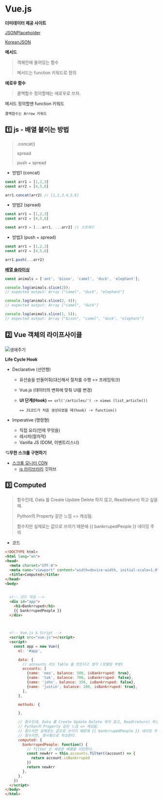 # Vue.js

**더미데이터 제공 사이트**

[JSONPlaceholder](https://jsonplaceholder.typicode.com/)

[KoreanJSON](https://koreanjson.com/)



**메서드**

> 객체안에 들어있는 함수
>
> 메서드는 function 키워드로 정의

**에로우 함수**

> 콜백함수 정의할때는 에로우로 쓰자.



메서드 정의할땐 function 키워드

`콜백함수는 Arrow 키워드`





## :one: js - 배열 붙이는 방법

> .concat()
>
> spread
>
> push + spread

- 방법1 (concat)

```js
const arr1 = [1,2,3]
const arr2 = [4,5,6]

arr1.concat(arr2) // [1,2,3,4,5,6]
```

- 방법2 (spread)

```js
const arr1 = [1,2,3]
const arr2 = [4,5,6]

const arr3 = [...arr1, ...arr2] // 스프레드
```

- 방법3 (push + spread)

```js
const arr1 = [1,2,3]
const arr2 = [4,5,6]

arr1.push(...arr2)
```



[**배열 슬라이싱**](https://developer.mozilla.org/ko/docs/Web/JavaScript/Reference/Global_Objects/Array/slice)

```js
const animals = ['ant', 'bison', 'camel', 'duck', 'elephant'];

console.log(animals.slice(2));
// expected output: Array ["camel", "duck", "elephant"]

console.log(animals.slice(2, 4));
// expected output: Array ["camel", "duck"]

console.log(animals.slice(1, 5));
// expected output: Array ["bison", "camel", "duck", "elephant"]
```







## :two: Vue 객체의 라이프사이클

![생애주기](https://cdnsite1.assist.ro/sites/default/files/styles/big/public/images/blog/Vue-instance-lifecycle-Page-1.png?itok=OdC8TOWx)

**Life Cycle Hook**

- Declarative (선언형)

  - 유산슬을 만들어줘(대신해서 절차를 수행 => 프레임워크)

  - Vue.js (데이터의 변화에 맞춰 UI를 변경)

  - **UI 단계(Hook)**
    `== url('/articles/') -> views (list_article())`

    `== JS코드가 처음 생성되었을 때(hook) -> function()`

  

- Imperative (명령형)

  - 직접 요리(언제 무엇을)
  - 레시피(절차적)
  - Vanilla JS (DOM, 이벤트리스너)

  



:cupid:**무한 스크롤 구현하기**

- [스크롤 모니터 CDN](https://cdnjs.com/libraries/scrollmonitor)
  - [js 라이브러리](https://github.com/stutrek/scrollMonitor) 깃허브











## :three: Computed

> 함수인데, Data 를 Create Update Delete 하지 않고, Read(return) 하고 싶을 때.
>
> Python의 Property 같은 느낌 => 캐싱됨.
>
> 함수지만 실제로는 값으로 쓰이기 때문에 {{ bankrrupedPeople }} 네이밍 주의



- 코드

```html
<!DOCTYPE html>
<html lang="en">
<head>
  <meta charset="UTF-8">
  <meta name="viewport" content="width=device-width, initial-scale=1.0">
  <title>Computed</title>
</head>
<body>
    
    
  <!-- 코드 작성 -->
  <div id="app">
    <h1>Bankrruped</h1>
    {{ bankrrupedPeople }}
  </div>

    
    
  <!-- Vue.js & Script -->
  <script src="vue.js"></script>
  <script>
    const app = new Vue({
      el: '#app',

      data: {
        // accounts 라는 Table 을 만든다고 생각 (모델링 부분)
        accounts: [
          {name: 'neo', balance: 500, isBankrruped: true},
          {name: 'tak', balance: 700, isBankrruped: false},
          {name: 'john', balance: 350, isBankrruped: false},
          {name: 'justin', balance: 200, isBankrruped: true},
        ],
      },

      methods: {

      },

      // 함수인데, Data 를 Create Update Delete 하지 않고, Read(return) 하고 싶을 때.
      // Python의 Property 같은 느낌 => 캐싱됨.
      // 함수지만 실제로는 값으로 쓰이기 때문에 {{ bankrrupedPeople }} 네이밍 주의
      // 함수지만, 명사형으로 작성한다.
      computed: {
        bankrrupedPeople: function() {
          // filter 는 새로운 배열을 리턴한다.
          const newArr = this.accounts.filter((account) => {
            return account.isBankrruped
          })
          return newArr
        },
      },
    })
  </script>
</body>
</html>
```

